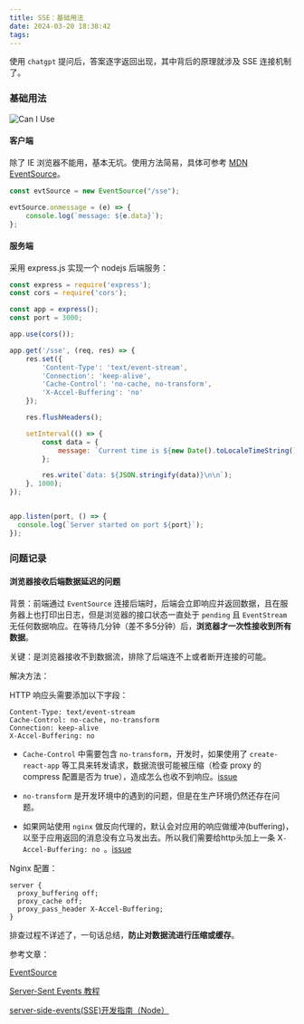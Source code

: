 ```yaml
---
title: SSE：基础用法
date: 2024-03-20 18:38:42
tags:
---
```



使用 `chatgpt` 提问后，答案逐字返回出现，其中背后的原理就涉及 SSE 连接机制了。

<!-- more -->

### 基础用法

![Can I Use](/images/sse-problem/sse-caniuse.png)

#### 客户端

除了 IE 浏览器不能用，基本无坑。使用方法简易，具体可参考 [MDN EventSource](https://developer.mozilla.org/zh-CN/docs/Web/API/EventSource)。

```JavaScript
const evtSource = new EventSource("/sse");

evtSource.onmessage = (e) => {
    console.log(`message: ${e.data}`);
};
```

#### 服务端

采用 express.js 实现一个 nodejs 后端服务：

```JavaScript
const express = require('express');
const cors = require('cors');

const app = express();
const port = 3000;

app.use(cors());

app.get('/sse', (req, res) => {
    res.set({
        'Content-Type': 'text/event-stream',
        'Connection': 'keep-alive',
        'Cache-Control': 'no-cache, no-transform',
        'X-Accel-Buffering': 'no'
    });

    res.flushHeaders();

    setInterval(() => {
        const data = {
            message: `Current time is ${new Date().toLocaleTimeString()}`
        };

        res.write(`data: ${JSON.stringify(data)}\n\n`);
    }, 1000);
});


app.listen(port, () => {
  console.log(`Server started on port ${port}`);
});
```


### 问题记录

#### 浏览器接收后端数据延迟的问题

背景：前端通过 `EventSource` 连接后端时，后端会立即响应并返回数据，且在服务器上也打印出日志，但是浏览器的接口状态一直处于 `pending` 且 `EventStream` 无任何数据响应。在等待几分钟（差不多5分钟）后，**浏览器才一次性接收到所有数据**。

关键：是浏览器接收不到数据流，排除了后端连不上或者断开连接的可能。

解决方法：

HTTP 响应头需要添加以下字段：

```Shell
Content-Type: text/event-stream
Cache-Control: no-cache, no-transform
Connection: keep-alive
X-Accel-Buffering: no
```

- `Cache-Control` 中需要包含 `no-transform`，开发时，如果使用了 `create-react-app` 等工具来转发请求，数据流很可能被压缩（检查 proxy 的 compress 配置是否为 true），造成怎么也收不到响应。[issue](https://github.com/facebook/create-react-app/issues/1633)

- `no-transform` 是开发环境中的遇到的问题，但是在生产环境仍然还存在问题。

- 如果网站使用 `nginx` 做反向代理的，默认会对应用的响应做缓冲(buffering)，以至于应用返回的消息没有立马发出去。所以我们需要给http头加上一条 X`-Accel-Buffering: no `。[issue](https://serverfault.com/questions/801628/for-server-sent-events-sse-what-nginx-proxy-configuration-is-appropriate)

Nginx 配置：

```Nginx
server {
  proxy_buffering off;
  proxy_cache off;
  proxy_pass_header X-Accel-Buffering;
}
```

排查过程不详述了，一句话总结，**防止对数据流进行压缩或缓存**。

参考文章：

[EventSource](https://developer.mozilla.org/zh-CN/docs/Web/API/EventSource)

[Server-Sent Events 教程](https://www.ruanyifeng.com/blog/2017/05/server-sent_events.html)

[server-side-events(SSE)开发指南（Node）](https://zhuanlan.zhihu.com/p/47099953)